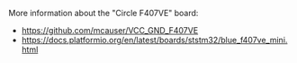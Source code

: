 More information about the "Circle F407VE" board:

* <https://github.com/mcauser/VCC_GND_F407VE>
* <https://docs.platformio.org/en/latest/boards/ststm32/blue_f407ve_mini.html>
